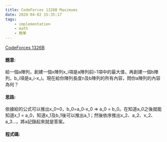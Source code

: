 ```yaml
---
title: CodeForces 1326B Maximums
date: 2020-04-02 15:35:17
tags:
    - implementation
    - math
    - 簡單
---
```

[CodeForces 1326B](https://codeforces.com/problemset/problem/1326/B)
<!-- more -->

#### 題意:
給一個a陣列，創建一個x陣列x_i項是a陣列前i-1項中的最大值，再創建一個b陣列，b_i項是a_i-x_i。現在給你陣列長度n及b陣列的所有內容，問你a陣列的內容為何？

#### 思路:
依據給的公式可以推出x_0=0，b_0=a_0-x_0 => a_0 = b_0。在知道a_0之後就能知道x_1 = a_0，知道x_1及b_1後可以推出a_1；然後依序推出x_2、a_2、x_2、a_3…，將a記錄起來就是答案。

#### 程式碼:
<script src="https://gist.github.com/Daviswww/62b5e39b9129cdfe55d19ecc3a5208a9.js"></script>